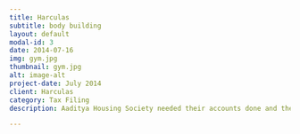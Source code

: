 ```yaml
---
title: Harculas 
subtitle: body building
layout: default
modal-id: 3
date: 2014-07-16
img: gym.jpg
thumbnail: gym.jpg
alt: image-alt
project-date: July 2014
client: Harculas
category: Tax Filing
description: Aaditya Housing Society needed their accounts done and their taxes filed.

---
```

